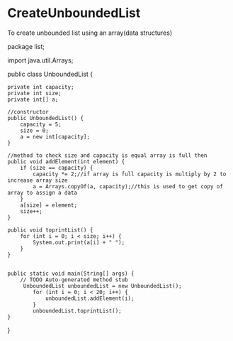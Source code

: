 # CreateUnboundedList
To create unbounded list using an array(data structures)

package list;

import java.util.Arrays;

public class UnboundedList {
	
	private int capacity;
    private int size;
    private int[] a;

    //constructor
    public UnboundedList() {
        capacity = 5;
        size = 0;
        a = new int[capacity];
    }

    //method to check size and capacity is equal array is full then 
    public void addElement(int element) {
        if (size == capacity) {
            capacity *= 2;//if array is full capacity is multiply by 2 to increase array size 
            a = Arrays.copyOf(a, capacity);//this is used to get copy of array to assign a data
        }
        a[size] = element;
        size++;
    }

    public void toprintList() {
        for (int i = 0; i < size; i++) {
            System.out.print(a[i] + " ");
        }
    }


	public static void main(String[] args) {
		// TODO Auto-generated method stub
		 UnboundedList unboundedList = new UnboundedList();
	        for (int i = 0; i < 20; i++) {
	            unboundedList.addElement(i);
	        }
	        unboundedList.toprintList();
	}

}

